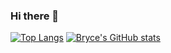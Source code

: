 ### Hi there 👋
[![Top Langs](https://github-readme-stats.vercel.app/api/top-langs/?username=btjacobson)](https://github.com/btjacobson/github-readme-stats)
[![Bryce's GitHub stats](https://github-readme-stats.vercel.app/api?username=btjacobson)](https://github.com/btjacobson/github-readme-stats)



<!--
**btjacobson/btjacobson** is a ✨ _special_ ✨ repository because its `README.md` (this file) appears on your GitHub profile.

Here are some ideas to get you started:

- 🔭 I’m currently working on ...
- 🌱 I’m currently learning ...
- 👯 I’m looking to collaborate on ...
- 🤔 I’m looking for help with ...
- 💬 Ask me about ...
- 📫 How to reach me: ...
- 😄 Pronouns: ...
- ⚡ Fun fact: ...
-->
